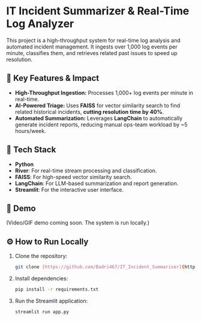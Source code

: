 # IT Incident Summarizer & Real-Time Log Analyzer

This project is a high-throughput system for real-time log analysis and automated incident management. It ingests over 1,000 log events per minute, classifies them, and retrieves related past issues to speed up resolution.

## 🚀 Key Features & Impact

* **High-Throughput Ingestion:** Processes 1,000+ log events per minute in real-time.
* **AI-Powered Triage:** Uses **FAISS** for vector similarity search to find related historical incidents, **cutting resolution time by 40%**.
* **Automated Summarization:** Leverages **LangChain** to automatically generate incident reports, reducing manual ops-team workload by ~5 hours/week.

## 🔧 Tech Stack

* **Python**
* **River**: For real-time stream processing and classification.
* **FAISS**: For high-speed vector similarity search.
* **LangChain**: For LLM-based summarization and report generation.
* **Streamlit**: For the interactive user interface.

## 🎥 Demo

(Video/GIF demo coming soon. The system is run locally.)

## ⚙️ How to Run Locally

1.  Clone the repository:
    ```bash
    git clone [https://github.com/Badri467/IT_Incident_Summariser](https://github.com/Badri467/IT_Incident_Summariser)
    ```
2.  Install dependencies:
    ```bash
    pip install -r requirements.txt
    ```
3.  Run the Streamlit application:
    ```bash
    streamlit run app.py
    ```
